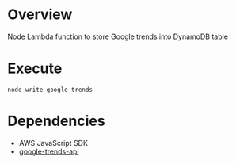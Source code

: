 # Overview
Node Lambda function to store Google trends into DynamoDB table

# Execute
`node write-google-trends`

# Dependencies

- AWS JavaScript SDK
- [google-trends-api](https://www.npmjs.com/package/google-trends-api)
